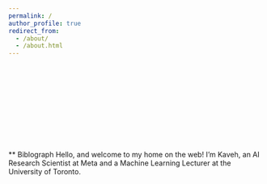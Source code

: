 ```yaml
---
permalink: /
author_profile: true
redirect_from: 
  - /about/
  - /about.html
---
```


<br>
<br>
<br>
<br>
<br>
<br>
<br>
<br>
<br>
<br>
** Biblograph
Hello, and welcome to my home on the web! I’m Kaveh, an AI Research Scientist at Meta and a Machine Learning Lecturer at the University of Toronto. 
